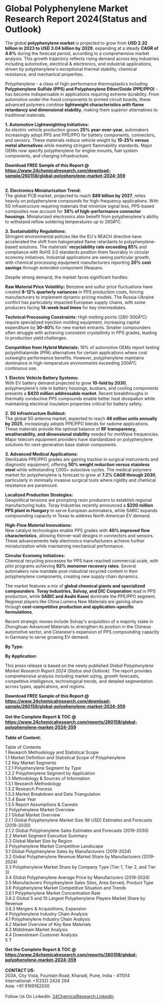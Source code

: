 <h1>Global Polyphenylene Market Research Report 2024(Status and Outlook)</h1><p>The global <strong>polyphenylene market</strong> is projected to grow from <strong>USD 2.32 billion in 2023 to USD 3.04 billion by 2029</strong>, expanding at a steady <strong>CAGR of 4.6%</strong> during the forecast period, according to a comprehensive market analysis. This growth trajectory reflects rising demand across key industries including automotive, electrical &amp; electronics, and industrial applications, driven by polyphenylene's exceptional thermal stability, chemical resistance, and mechanical properties.</p><p>Polyphenylene - a class of high-performance thermoplastics including <strong>Polyphenylene Sulfide (PPS) and Polyphenylene Ether/Oxide (PPE/PPO)</strong> - has become indispensable in applications requiring extreme durability. From automotive under-the-hood components to printed circuit boards, these advanced polymers combine <strong>lightweight characteristics with flame retardancy and dimensional stability</strong>, making them superior alternatives to traditional materials.</p><p><strong>1. Automotive Lightweighting Initiatives:</strong><br>
As electric vehicle production grows <strong>25% year-over-year</strong>, automakers increasingly adopt PPS and PPE/PPO for battery components, connectors, and sensors. These materials reduce vehicle weight by <strong>15-25% versus metal alternatives</strong> while meeting stringent flammability standards. Major OEMs now specify polyphenylene for engine mounts, fuel system components, and charging infrastructure.</p><div><b>Download FREE Sample of this Report @ 
            <a href="https://www.24chemicalresearch.com/download-sample/260158/global-polyphenylene-market-2024-359">
            https://www.24chemicalresearch.com/download-sample/260158/global-polyphenylene-market-2024-359</a></b></div><br><p><strong>2. Electronics Miniaturization Trend:</strong><br>
The global PCB market, projected to reach <strong>$89 billion by 2027</strong>, relies heavily on polyphenylene compounds for high-frequency applications. With 5G infrastructure requiring materials that minimize signal loss, PPS-based composites now account for <strong>38% of high-performance connector housings</strong>. Miniaturized electronics also benefit from polyphenylene's ability to withstand reflow soldering temperatures up to 260Â°C.</p><p><strong>3. Sustainability Regulations:</strong><br>
Stringent environmental policies like the EU's REACH directive have accelerated the shift from halogenated flame retardants to polyphenylene-based solutions. The materials' <strong>recyclability rate exceeding 85%</strong> and compliance with RoHS 3.0 standards position them favorably in circular economy initiatives. Industrial applications are seeing particular growth, with chemical processing equipment manufacturers reporting <strong>20% cost savings</strong> through extended component lifespans.</p><p>Despite strong demand, the market faces significant hurdles:</p><p><strong>Raw Material Price Volatility:</strong> Benzene and sulfur price fluctuations have created <strong>8-12% quarterly variances</strong> in PPS production costs, forcing manufacturers to implement dynamic pricing models. The Russia-Ukraine conflict has particularly impacted European supply chains, with some producers facing <strong>14-week lead times</strong> for key intermediates.</p><p><strong>Technical Processing Constraints:</strong> High melting points (280-300Â°C) require specialized injection molding equipment, increasing capital expenditure by <strong>30-40%</strong> for new market entrants. Smaller compounders often struggle with achieving consistent crystallinity in PPS grades, leading to production yield challenges.</p><p><strong>Competition from Hybrid Materials:</strong> 19% of automotive OEMs report testing polyphthalamide (PPA) alternatives for certain applications where cost outweighs performance benefits. However, polyphenylene maintains dominance in high-temperature environments exceeding 200Â°C continuous use.</p><p><strong>1. Electric Vehicle Battery Systems:</strong><br>
With EV battery demand projected to grow <strong>10-fold by 2030</strong>, polyphenylene's role in battery housings, busbars, and cooling components presents a <strong>$420 million addressable market</strong>. Recent breakthroughs in thermally conductive PPS compounds enable better heat dissipation while maintaining electrical insulation properties critical for battery safety.</p><p><strong>2. 5G Infrastructure Buildout:</strong><br>
The global 5G antenna market, expected to reach <strong>48 million units annually by 2025</strong>, increasingly adopts PPE/PPO blends for radome applications. These materials provide the optimal balance of <strong>RF transparency, weatherability, and dimensional stability</strong> needed for mmWave frequencies. Major telecom equipment providers have standardized on polyphenylene solutions for next-generation base station components.</p><p><strong>3. Advanced Medical Applications:</strong><br>
Sterilizable PPE/PPO grades are gaining traction in surgical instruments and diagnostic equipment, offering <strong>50% weight reduction versus stainless steel</strong> while withstanding 1,000+ autoclave cycles. The medical polymers market for polyphenylene is forecast to grow at <strong>7.2% CAGR through 2030</strong>, particularly in minimally invasive surgical tools where rigidity and chemical resistance are paramount.</p><p><strong>Localized Production Strategies:</strong><br>
	Geopolitical tensions are prompting resin producers to establish regional manufacturing hubs. Toray Industries recently announced a <strong>$200 million PPS plant in Hungary</strong> to serve European automakers, while SABIC expands compounding capacity in Texas to address North American EV demand.</p><p><strong>High-Flow Material Innovations:</strong><br>
	New catalyst technologies enable PPS grades with <strong>40% improved flow characteristics</strong>, allowing thinner-wall designs in connectors and sensors. These advancements help electronics manufacturers achieve further miniaturization while maintaining mechanical performance.</p><p><strong>Circular Economy Initiatives:</strong><br>
	Chemical recycling processes for PPS have reached commercial scale, with pilot programs achieving <strong>92% monomer recovery rates</strong>. Several automakers now mandate post-industrial recycled content in their polyphenylene components, creating new supply chain dynamics.</p><p>The market features a mix of <strong>global chemical giants and specialized compounders</strong>. <strong>Toray Industries, Solvay, and DIC Corporation</strong> lead in PPS production, while <strong>SABIC and Asahi Kasei</strong> dominate the PPE/PPO segment. Regional players like China Lumena New Materials are gaining share through <strong>cost-competitive production and application-specific formulations</strong>.</p><p>Recent strategic moves include Solvay's acquisition of a majority stake in Zhonghuan Advanced Materials to strengthen its position in the Chinese automotive sector, and Celanese's expansion of PPS compounding capacity in Germany to serve growing EV demand.</p><p><strong>By Type:</strong></p><p><strong>By Application:</strong></p><p>This press release is based on the newly published <em>Global Polyphenylene Market Research Report 2024 (Status and Outlook)</em>. The report provides comprehensive analysis including market sizing, growth forecasts, competitive intelligence, technological trends, and detailed segmentation across types, applications, and regions.</p><div><b>Download FREE Sample of this Report @ 
            <a href="https://www.24chemicalresearch.com/download-sample/260158/global-polyphenylene-market-2024-359">
            https://www.24chemicalresearch.com/download-sample/260158/global-polyphenylene-market-2024-359</a></b></div><br><div><b>Get the Complete Report & TOC @ 
            <a href="https://www.24chemicalresearch.com/reports/260158/global-polyphenylene-market-2024-359">
            https://www.24chemicalresearch.com/reports/260158/global-polyphenylene-market-2024-359</a></b></div><br>
            <b>Table of Content:</b><p>Table of Contents<br />
1 Research Methodology and Statistical Scope<br />
1.1 Market Definition and Statistical Scope of Polyphenylene<br />
1.2 Key Market Segments<br />
1.2.1 Polyphenylene Segment by Type<br />
1.2.2 Polyphenylene Segment by Application<br />
1.3 Methodology & Sources of Information<br />
1.3.1 Research Methodology<br />
1.3.2 Research Process<br />
1.3.3 Market Breakdown and Data Triangulation<br />
1.3.4 Base Year<br />
1.3.5 Report Assumptions & Caveats<br />
2 Polyphenylene Market Overview<br />
2.1 Global Market Overview<br />
2.1.1 Global Polyphenylene Market Size (M USD) Estimates and Forecasts (2019-2030)<br />
2.1.2 Global Polyphenylene Sales Estimates and Forecasts (2019-2030)<br />
2.2 Market Segment Executive Summary<br />
2.3 Global Market Size by Region<br />
3 Polyphenylene Market Competitive Landscape<br />
3.1 Global Polyphenylene Sales by Manufacturers (2019-2024)<br />
3.2 Global Polyphenylene Revenue Market Share by Manufacturers (2019-2024)<br />
3.3 Polyphenylene Market Share by Company Type (Tier 1, Tier 2, and Tier 3)<br />
3.4 Global Polyphenylene Average Price by Manufacturers (2019-2024)<br />
3.5 Manufacturers Polyphenylene Sales Sites, Area Served, Product Type<br />
3.6 Polyphenylene Market Competitive Situation and Trends<br />
3.6.1 Polyphenylene Market Concentration Rate<br />
3.6.2 Global 5 and 10 Largest Polyphenylene Players Market Share by Revenue<br />
3.6.3 Mergers & Acquisitions, Expansion<br />
4 Polyphenylene Industry Chain Analysis<br />
4.1 Polyphenylene Industry Chain Analysis<br />
4.2 Market Overview of Key Raw Materials<br />
4.3 Midstream Market Analysis<br />
4.4 Downstream Customer Analysis<br />
5 T</p><div><b>Get the Complete Report & TOC @ 
            <a href="https://www.24chemicalresearch.com/reports/260158/global-polyphenylene-market-2024-359">
            https://www.24chemicalresearch.com/reports/260158/global-polyphenylene-market-2024-359</a></b></div><br><b>CONTACT US:</b><br>
            203A, City Vista, Fountain Road, Kharadi, Pune, India - 411014<br>
            International: +1(332) 2424 294<br>
            Asia: +91 9169162030 <br><br>
            Follow Us On LinkedIn: <a href="https://www.linkedin.com/company/24chemicalresearch/">24ChemicalResearch LinkedIn</a>